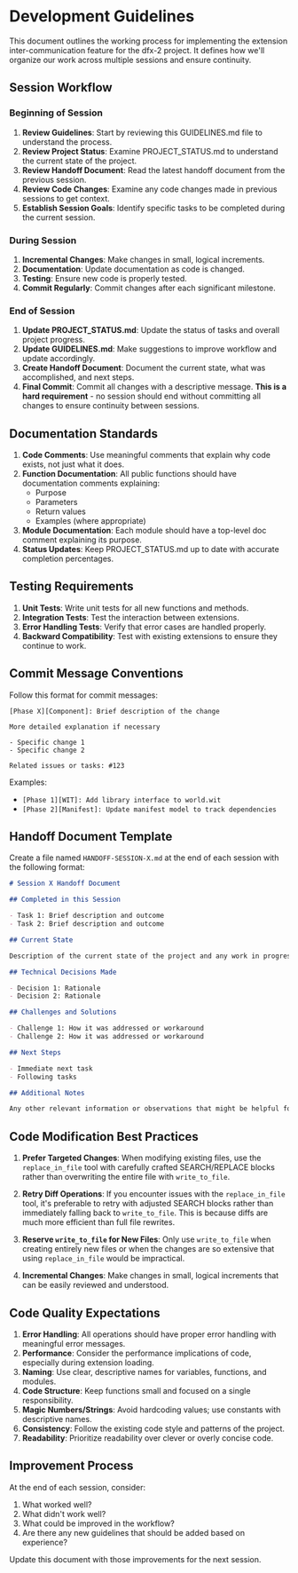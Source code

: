 # Development Guidelines

This document outlines the working process for implementing the extension inter-communication feature for the dfx-2 project. It defines how we'll organize our work across multiple sessions and ensure continuity.

## Session Workflow

### Beginning of Session

1. **Review Guidelines**: Start by reviewing this GUIDELINES.md file to understand the process.
2. **Review Project Status**: Examine PROJECT_STATUS.md to understand the current state of the project.
3. **Review Handoff Document**: Read the latest handoff document from the previous session.
4. **Review Code Changes**: Examine any code changes made in previous sessions to get context.
5. **Establish Session Goals**: Identify specific tasks to be completed during the current session.

### During Session

1. **Incremental Changes**: Make changes in small, logical increments.
2. **Documentation**: Update documentation as code is changed.
3. **Testing**: Ensure new code is properly tested.
4. **Commit Regularly**: Commit changes after each significant milestone.

### End of Session

1. **Update PROJECT_STATUS.md**: Update the status of tasks and overall project progress.
2. **Update GUIDELINES.md**: Make suggestions to improve workflow and update accordingly.
3. **Create Handoff Document**: Document the current state, what was accomplished, and next steps.
4. **Final Commit**: Commit all changes with a descriptive message. **This is a hard requirement** - no session should end without committing all changes to ensure continuity between sessions.

## Documentation Standards

1. **Code Comments**: Use meaningful comments that explain why code exists, not just what it does.
2. **Function Documentation**: All public functions should have documentation comments explaining:
   - Purpose
   - Parameters
   - Return values
   - Examples (where appropriate)
3. **Module Documentation**: Each module should have a top-level doc comment explaining its purpose.
4. **Status Updates**: Keep PROJECT_STATUS.md up to date with accurate completion percentages.

## Testing Requirements

1. **Unit Tests**: Write unit tests for all new functions and methods.
2. **Integration Tests**: Test the interaction between extensions.
3. **Error Handling Tests**: Verify that error cases are handled properly.
4. **Backward Compatibility**: Test with existing extensions to ensure they continue to work.

## Commit Message Conventions

Follow this format for commit messages:

```
[Phase X][Component]: Brief description of the change

More detailed explanation if necessary

- Specific change 1
- Specific change 2

Related issues or tasks: #123
```

Examples:

- `[Phase 1][WIT]: Add library interface to world.wit`
- `[Phase 2][Manifest]: Update manifest model to track dependencies`

## Handoff Document Template

Create a file named `HANDOFF-SESSION-X.md` at the end of each session with the following format:

```markdown
# Session X Handoff Document

## Completed in this Session

- Task 1: Brief description and outcome
- Task 2: Brief description and outcome

## Current State

Description of the current state of the project and any work in progress.

## Technical Decisions Made

- Decision 1: Rationale
- Decision 2: Rationale

## Challenges and Solutions

- Challenge 1: How it was addressed or workaround
- Challenge 2: How it was addressed or workaround

## Next Steps

- Immediate next task
- Following tasks

## Additional Notes

Any other relevant information or observations that might be helpful for the next session.
```

## Code Modification Best Practices

1. **Prefer Targeted Changes**: When modifying existing files, use the `replace_in_file` tool with carefully crafted SEARCH/REPLACE blocks rather than overwriting the entire file with `write_to_file`.

2. **Retry Diff Operations**: If you encounter issues with the `replace_in_file` tool, it's preferable to retry with adjusted SEARCH blocks rather than immediately falling back to `write_to_file`. This is because diffs are much more efficient than full file rewrites.

3. **Reserve `write_to_file` for New Files**: Only use `write_to_file` when creating entirely new files or when the changes are so extensive that using `replace_in_file` would be impractical.

4. **Incremental Changes**: Make changes in small, logical increments that can be easily reviewed and understood.

## Code Quality Expectations

1. **Error Handling**: All operations should have proper error handling with meaningful error messages.
2. **Performance**: Consider the performance implications of code, especially during extension loading.
3. **Naming**: Use clear, descriptive names for variables, functions, and modules.
4. **Code Structure**: Keep functions small and focused on a single responsibility.
5. **Magic Numbers/Strings**: Avoid hardcoding values; use constants with descriptive names.
6. **Consistency**: Follow the existing code style and patterns of the project.
7. **Readability**: Prioritize readability over clever or overly concise code.

## Improvement Process

At the end of each session, consider:

1. What worked well?
2. What didn't work well?
3. What could be improved in the workflow?
4. Are there any new guidelines that should be added based on experience?

Update this document with those improvements for the next session.
